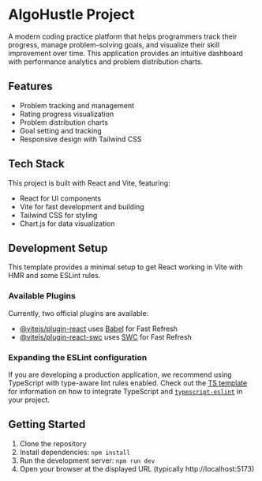 # AlgoHustle Project

A modern coding practice platform that helps programmers track their progress, manage problem-solving goals, and visualize their skill improvement over time. This application provides an intuitive dashboard with performance analytics and problem distribution charts.

## Features

- Problem tracking and management
- Rating progress visualization
- Problem distribution charts
- Goal setting and tracking
- Responsive design with Tailwind CSS

## Tech Stack

This project is built with React and Vite, featuring:

- React for UI components
- Vite for fast development and building
- Tailwind CSS for styling
- Chart.js for data visualization

## Development Setup

This template provides a minimal setup to get React working in Vite with HMR and some ESLint rules.

### Available Plugins

Currently, two official plugins are available:

- [@vitejs/plugin-react](https://github.com/vitejs/vite-plugin-react/blob/main/packages/plugin-react) uses [Babel](https://babeljs.io/) for Fast Refresh
- [@vitejs/plugin-react-swc](https://github.com/vitejs/vite-plugin-react/blob/main/packages/plugin-react-swc) uses [SWC](https://swc.rs/) for Fast Refresh

### Expanding the ESLint configuration

If you are developing a production application, we recommend using TypeScript with type-aware lint rules enabled. Check out the [TS template](https://github.com/vitejs/vite/tree/main/packages/create-vite/template-react-ts) for information on how to integrate TypeScript and [`typescript-eslint`](https://typescript-eslint.io) in your project.

## Getting Started

1. Clone the repository
2. Install dependencies: `npm install`
3. Run the development server: `npm run dev`
4. Open your browser at the displayed URL (typically http://localhost:5173)

